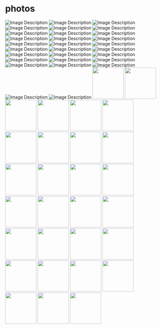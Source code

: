 # photos
![Image Description](photos/DSC08299lr.jpg)
![Image Description](photos/DSC08367lr.jpg)
![Image Description](photos/DSC08430lr.jpg)
![Image Description](photos/DSC08430lr.jpg)
![Image Description](photos/DSC09274-lr.jpg)
![Image Description](photos/DSC09440-lr.jpg)
![Image Description](photos/DSC09752-lr.jpg)
![Image Description](photos/DSC09785-lr.jpg)
![Image Description](photos/DSC08740lr.jpg)
![Image Description](photos/DSC00011-lr.jpg)
![Image Description](photos/DSC08740lr.jpg)
![Image Description](photos/DSC00173-lr.jpg)
![Image Description](photos/DSC08810lr.jpg)
![Image Description](photos/DSC08810lr.jpg)
![Image Description](photos/DSC00202-lr.jpg)
![Image Description](photos/DSC00220-lr.jpg)
![Image Description](photos/DSC09878-lr.jpg)
![Image Description](photos/DSC09971-lr.jpg)
![Image Description](photos/DSC09991-lr.jpg)
![Image Description](photos/DSC00327-lr.jpg)
![Image Description](photos/DSC00336-lr.jpg)
![Image Description](photos/DSC00351-lr.jpg)
![Image Description](photos/DSC00394-lr.jpg)
![Image Description](photos/DSC00406-lr.jpg)
![Image Description](photos/DSC00419-lr.jpg)
![Image Description](photos/DSC00480-lr.jpg)
![Image Description](photos/DSC00499-lr.jpg)
![Image Description](photos/DSC00522-lr.jpg)
![Image Description](photos/DSC00611-lr.jpg)
<img src="photos/DSC08299lr.jpg" width="100">
<img src="photos/DSC08367lr.jpg" width="100">
<img src="photos/DSC08430lr.jpg" width="100">
<img src="photos/DSC08430lr.jpg" width="100">
<img src="photos/DSC09274-lr.jpg" width="100">
<img src="photos/DSC09440-lr.jpg" width="100">
<img src="photos/DSC09752-lr.jpg" width="100">
<img src="photos/DSC09785-lr.jpg" width="100">
<img src="photos/DSC08740lr.jpg" width="100">
<img src="photos/DSC00011-lr.jpg" width="100">
<img src="photos/DSC08740lr.jpg" width="100">
<img src="photos/DSC00173-lr.jpg" width="100">
<img src="photos/DSC08810lr.jpg" width="100">
<img src="photos/DSC08810lr.jpg" width="100">
<img src="photos/DSC00202-lr.jpg" width="100">
<img src="photos/DSC00220-lr.jpg" width="100">
<img src="photos/DSC09878-lr.jpg" width="100">
<img src="photos/DSC09971-lr.jpg" width="100">
<img src="photos/DSC09991-lr.jpg" width="100">
<img src="photos/DSC00327-lr.jpg" width="100">
<img src="photos/DSC00336-lr.jpg" width="100">
<img src="photos/DSC00351-lr.jpg" width="100">
<img src="photos/DSC00394-lr.jpg" width="100">
<img src="photos/DSC00406-lr.jpg" width="100">
<img src="photos/DSC00419-lr.jpg" width="100">
<img src="photos/DSC00480-lr.jpg" width="100">
<img src="photos/DSC00499-lr.jpg" width="100">
<img src="photos/DSC00522-lr.jpg" width="100">
<img src="photos/DSC00611-lr.jpg" width="100">

